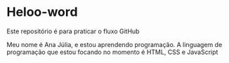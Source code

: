 # Heloo-word
Este repositório é para praticar o fluxo GitHub

Meu nome é Ana Júlia, e estou aprendendo programação. A linguagem de programação que estou focando no momento é HTML, CSS e JavaScript
